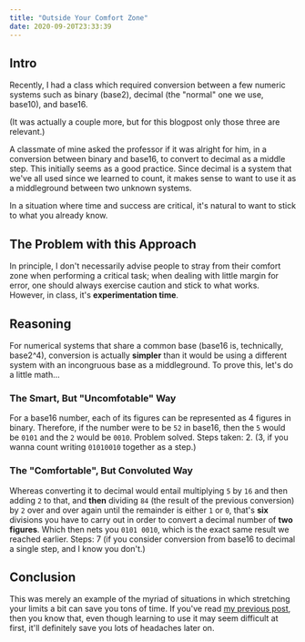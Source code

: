 ```yaml
---
title: "Outside Your Comfort Zone"
date: 2020-09-20T23:33:39
---
```


## Intro

Recently, I had a class which required conversion between a few numeric systems
such as binary (base2), decimal (the "normal" one we use, base10), and base16.

(It was actually a couple more, but for this blogpost only those three are relevant.)

A classmate of mine asked the professor if it was alright for him, in a
conversion between binary and base16, to convert to decimal as a middle step.
This initially seems as a good practice. Since decimal is a system that we've
all used since we learned to count, it makes sense to want to use it as a
middleground between two unknown systems.

In a situation where time and success are critical, it's natural to want to
stick to what you already know.

## The Problem with this Approach

In principle, I don't necessarily advise people to stray from their comfort
zone when performing a critical task; when dealing with little margin for error,
one should always exercise caution and stick to what works. However, in class,
it's **experimentation time**.

## Reasoning

For numerical systems that share a common base (base16 is, technically, base2^4),
conversion is actually **simpler** than it would be using a different system
with an incongruous base as a middleground. To prove this, let's do a little math...

### The Smart, But "Uncomfotable" Way

For a base16 number, each of its figures can be represented as 4 figures in binary.
Therefore, if the number were to be `52` in base16, then the `5` would be `0101`
and the `2` would be `0010`. Problem solved. Steps taken: 2. (3, if you wanna
count writing `01010010` together as a step.)

### The "Comfortable", But Convoluted Way

Whereas converting it to decimal would entail multiplying `5` by `16` and then
adding `2` to that, and **then** dividing `84` (the result of the previous
conversion) by `2` over and over again until the remainder is either `1` or `0`,
that's **six** divisions you have to carry out in order to convert a decimal
number of **two figures**.
Which then nets you `0101 0010`, which is the exact same result we reached
earlier. Steps: 7 (if you consider conversion from base16 to decimal a single
step, and I know you don't.)

## Conclusion

This was merely an example of the myriad of situations in which stretching your
limits a bit can save you tons of time. If you've read
[my previous post](../you-should-use-git/), then you know that, even though
learning to use it may seem difficult at first, it'll definitely save you lots
of headaches later on.
